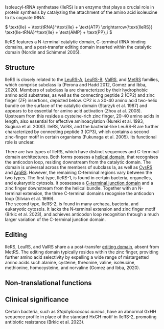 
Isoleucyl-tRNA synthetase (IleRS) is an enzyme that plays a crucial role in protein synthesis by catalyzing the attachment of the amino acid isoleucine to its cognate tRNA:





$ \text{Ile} + \text{tRNA}^\text{Ile} + \text{ATP} \xrightarrow{\text{IleRS}} \text{Ile-tRNA}^\text{Ile} + \text{AMP} + \text{PP}_i  $


IleRS features a N-terminal catalytic domain, C-terminal tRNA binding domains, and a post-transfer editing domain inserted within the catalytic domain (Nordin and Schimmel 2005).


## Structure

IleRS is closely related to the [LeuRS-A](/class1/leu2), [LeuRS-B](/class1/leu1), [ValRS](/class1/val), and [MetRS](/class1/met) families, which comprise 
subclass Ia (Perona and Hadd 2012, Gomez and Ibba, 2020).
Members of subclass Ia are characterized by their hydrophobic amino acid substrates, as well as the connecting peptide 2 (CP2) and zinc finger (ZF) insertions, depicted below. 
CP2 is a 30-40 amino acid two-helix bundle on the surface of the catalytic domain (Starzyk et al. 1987) and appears to be essential for amino acid activation (Zhou at al. 2008). 
Upstream from this resides a cysteine-rich zinc finger, 20-40 amino acids in length, also essential for effective aminoacylation (Nureki et al. 1993, Sugiura et al. 2000). 
IleRS, ValRS, and the bacterial-like LeuRS-B are further characterized by connecting peptide 3 (CP3), which contains a second zinc-finger motif in certain organisms (Fukunaga et al. 2005).
Its functional role is unclear. 


There are two types of IleRS, which have distinct sequences and C-terminal domain architectures. 
Both forms possess a  [helical domain](/superfamily/class1/Anticodon_binding_domain_CRIMVL), that recognises the anticodon loop, residing downstream from the catalytic domain.
The domain is universal across the members of subclass Ia, as well as [CysRS](/class1/cys) and [ArgRS](/class1/arg).
However, the remaining C-terminal regions vary between the two types.
The first type, IleRS-1, is found in certain bacteria, organelles, and eukaryotic cytosols.
It possesses a [C-terminal junction domain](/superfamily/class1/C-terminal_junction_domain) and a zinc finger downstream from the helical bundle.
Together with an N-terminal extension, the three C-terminal domains recognise the anticodon loop (Silvian et al. 1999).  
The second type, IleRS-2, is found in many archaea, bacteria, and eukaryotic cytosols. 
It lacks the N-terminal extension and zinc finger motif (Brkic et al. 2023), and achieves anticodon loop recognition through a much larger variation of the C-terminal junction domain.



## Editing


IleRS, LeuRS, and ValRS share a a post-transfer [editing domain](/superfamily/class1/Editing_domain_1a), absent from MetRS.
The editing domain typically resides within the zinc finger, providing further amino acid selectivity by expelling a wide range of mistargetted amino acids 
such alanine, cysteine, threonine, valine, isoleucine, methionine, homocysteine, and norvaline (Gomez and Ibba, 2020).


## Non-translational functions


## Clinical significance


Certain bacteria, such as *Staphylococcus aureus*, have an abnormal GxHH sequence profile in place of the standard HxGH motif in IleRS-2, 
promoting antibiotic resistance (Brkic et al. 2023).







